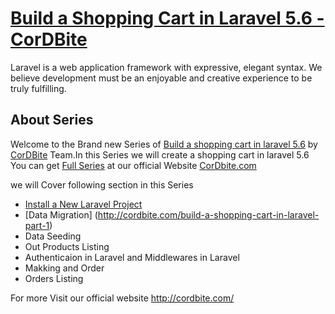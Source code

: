 <p align="center">
  <a href="http://google.com"><h1>Build a Shopping Cart in Laravel 5.6 - CorDBite</h1></a>
</p>


Laravel is a web application framework with expressive, elegant syntax. We believe development must be an enjoyable and creative experience to be truly fulfilling.

## About Series

Welcome to the Brand new Series of <a href="">Build a shopping cart in laravel 5.6</a> by <a href="">CorDBite</a> Team.In this Series we will create a shopping cart in laravel 5.6
You can get <a href="">Full Series</a> at our official Website <a href="">CorDbite.com</a>


we will Cover following section in this Series
- [Install a New Laravel Project](http://cordbite.com/how-to-setup-new-laravel-with-xampp-windows)
- [Data Migration] (http://cordbite.com/build-a-shopping-cart-in-laravel-part-1) 
- Data Seeding 
- Out Products Listing 
- Authenticaion in Laravel and Middlewares in Laravel
- Makking and Order
- Orders Listing


For more Visit our official website <a href="http://cordbite.com/">http://cordbite.com/</a>
